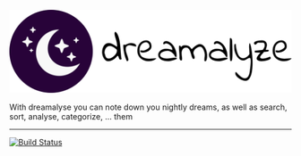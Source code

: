 ![dreamalyze](https://raw.githubusercontent.com/rapgru/dreamalyse/master/public/icons/big.png "Logo")

With dreamalyse you can note down you nightly dreams, as well as search, sort, analyse, categorize, ... them

---

[![Build Status](https://travis-ci.com/rapgru/dreamalyse.svg?branch=master)](https://travis-ci.com/rapgru/dreamalyse)
